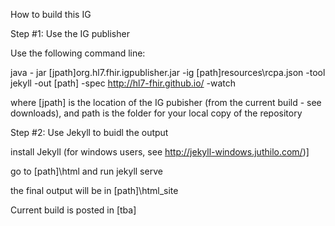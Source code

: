 How to build this IG

Step #1: Use the IG publisher

Use the following command line:

java - jar [jpath]org.hl7.fhir.igpublisher.jar -ig [path]resources\rcpa.json -tool jekyll -out [path] -spec http://hl7-fhir.github.io/ -watch

where [jpath] is the location of the IG pubisher (from the current build - see downloads), and path is the folder for your local copy of the repository

Step #2: Use Jekyll to buidl the output

install Jekyll (for windows users, see http://jekyll-windows.juthilo.com/)]

go to [path]\html and run jekyll serve

the final output will be in [path]\html\_site

Current build is posted in [tba]

